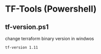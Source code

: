 TF-Tools (Powershell)
=========

tf-version.ps1
-------------------------------
change terraform binary version in windwos
```
tf-version 1.11
```